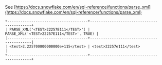 See [https://docs.snowflake.com/en/sql-reference/functions/parse_xml](https://docs.snowflake.com/en/sql-reference/functions/parse_xml)
```
+-------------------------------------+-------------------------------------------+
| PARSE_XML('<TEST>22257E111</TEST>') | PARSE_XML('<TEST>22257E111</TEST>', TRUE) |
|-------------------------------------+-------------------------------------------|
| <test>2.225700000000000e+115</test> | <test>22257e111</test>                    |
+-------------------------------------+-------------------------------------------+
```
